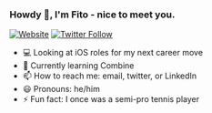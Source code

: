 ### Howdy 👋, I'm Fito - nice to meet you.

[![Website](https://img.shields.io/website?label=fitotoledano.com&style=for-the-badge&url=https%3A%2F%2Ffitotoledano.com)](https://fitotoledano.com/)
[![Twitter Follow](https://img.shields.io/twitter/follow/fitotoledano?color=1DA1F2&logo=twitter&style=for-the-badge)](https://twitter.com/intent/follow?original_referer=https%3A%2F%2Fgithub.com%2Fjlong5795&screen_name=fitotoledano)

- 💻 Looking at iOS roles for my next career move
- 🌱 Currently learning Combine
- 📫 How to reach me: email, twitter, or LinkedIn
- 😃 Pronouns: he/him
- ⚡ Fun fact: I once was a semi-pro tennis player
